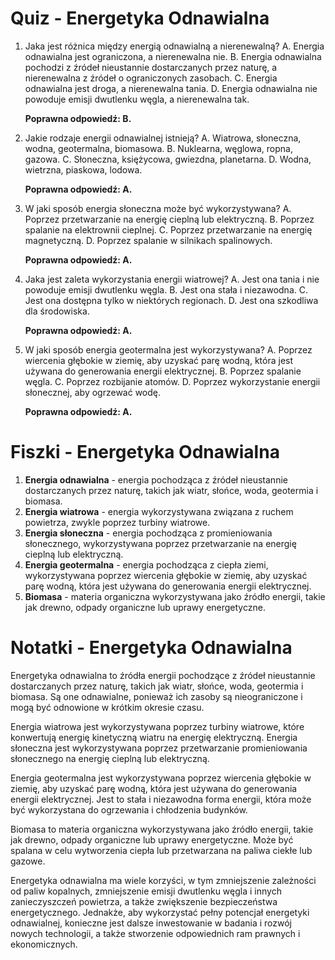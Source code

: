  # Quiz - Energetyka Odnawialna

1. Jaka jest różnica między energią odnawialną a nierenewalną?
   A. Energia odnawialna jest ograniczona, a nierenewalna nie.
   B. Energia odnawialna pochodzi z źródeł nieustannie dostarczanych przez naturę, a nierenewalna z źródeł o ograniczonych zasobach.
   C. Energia odnawialna jest droga, a nierenewalna tania.
   D. Energia odnawialna nie powoduje emisji dwutlenku węgla, a nierenewalna tak.

   **Poprawna odpowiedź: B.**

2. Jakie rodzaje energii odnawialnej istnieją?
   A. Wiatrowa, słoneczna, wodna, geotermalna, biomasowa.
   B. Nuklearna, węglowa, ropna, gazowa.
   C. Słoneczna, księżycowa, gwiezdna, planetarna.
   D. Wodna, wietrzna, piaskowa, lodowa.

   **Poprawna odpowiedź: A.**

3. W jaki sposób energia słoneczna może być wykorzystywana?
   A. Poprzez przetwarzanie na energię cieplną lub elektryczną.
   B. Poprzez spalanie na elektrownii cieplnej.
   C. Poprzez przetwarzanie na energię magnetyczną.
   D. Poprzez spalanie w silnikach spalinowych.

   **Poprawna odpowiedź: A.**

4. Jaka jest zaleta wykorzystania energii wiatrowej?
   A. Jest ona tania i nie powoduje emisji dwutlenku węgla.
   B. Jest ona stała i niezawodna.
   C. Jest ona dostępna tylko w niektórych regionach.
   D. Jest ona szkodliwa dla środowiska.

   **Poprawna odpowiedź: A.**

5. W jaki sposób energia geotermalna jest wykorzystywana?
   A. Poprzez wiercenia głębokie w ziemię, aby uzyskać parę wodną, która jest używana do generowania energii elektrycznej.
   B. Poprzez spalanie węgla.
   C. Poprzez rozbijanie atomów.
   D. Poprzez wykorzystanie energii słonecznej, aby ogrzewać wodę.

   **Poprawna odpowiedź: A.**

# Fiszki - Energetyka Odnawialna

1. **Energia odnawialna** - energia pochodząca z źródeł nieustannie dostarczanych przez naturę, takich jak wiatr, słońce, woda, geotermia i biomasa.
2. **Energia wiatrowa** - energia wykorzystywana związana z ruchem powietrza, zwykle poprzez turbiny wiatrowe.
3. **Energia słoneczna** - energia pochodząca z promieniowania słonecznego, wykorzystywana poprzez przetwarzanie na energię cieplną lub elektryczną.
4. **Energia geotermalna** - energia pochodząca z ciepła ziemi, wykorzystywana poprzez wiercenia głębokie w ziemię, aby uzyskać parę wodną, która jest używana do generowania energii elektrycznej.
5. **Biomasa** - materia organiczna wykorzystywana jako źródło energii, takie jak drewno, odpady organiczne lub uprawy energetyczne.

# Notatki - Energetyka Odnawialna

Energetyka odnawialna to źródła energii pochodzące z źródeł nieustannie dostarczanych przez naturę, takich jak wiatr, słońce, woda, geotermia i biomasa. Są one odnawialne, ponieważ ich zasoby są nieograniczone i mogą być odnowione w krótkim okresie czasu.

Energia wiatrowa jest wykorzystywana poprzez turbiny wiatrowe, które konwertują energię kinetyczną wiatru na energię elektryczną. Energia słoneczna jest wykorzystywana poprzez przetwarzanie promieniowania słonecznego na energię cieplną lub elektryczną.

Energia geotermalna jest wykorzystywana poprzez wiercenia głębokie w ziemię, aby uzyskać parę wodną, która jest używana do generowania energii elektrycznej. Jest to stała i niezawodna forma energii, która może być wykorzystana do ogrzewania i chłodzenia budynków.

Biomasa to materia organiczna wykorzystywana jako źródło energii, takie jak drewno, odpady organiczne lub uprawy energetyczne. Może być spalana w celu wytworzenia ciepła lub przetwarzana na paliwa ciekłe lub gazowe.

Energetyka odnawialna ma wiele korzyści, w tym zmniejszenie zależności od paliw kopalnych, zmniejszenie emisji dwutlenku węgla i innych zanieczyszczeń powietrza, a także zwiększenie bezpieczeństwa energetycznego. Jednakże, aby wykorzystać pełny potencjał energetyki odnawialnej, konieczne jest dalsze inwestowanie w badania i rozwój nowych technologii, a także stworzenie odpowiednich ram prawnych i ekonomicznych.